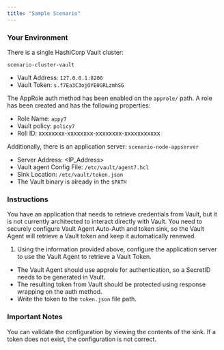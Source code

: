 ```yaml
---
title: "Sample Scenario"
---
```

### Your Environment

There is a single HashiCorp Vault cluster:

 `scenario-cluster-vault`
 
* Vault Address: `127.0.0.1:8200`
* Vault Token: `s.f7Ea3C3ojOYE0GRLzmhSG`

The AppRole auth method has been enabled on the `approle/` path. A role has been created and has the following properties:
* Role Name: `appy7`
* Vault policy: `policy7`
* Roll ID: xxxxxxxx-xxxxxxxx-xxxxxxxx-xxxxxxxxxxx

Additionally, there is an application server:
`scenario-node-appserver`
 
* Server Address: <IP_Address>
* Vault agent Config File: `/etc/vault/agent7.hcl`
* Sink Location: `/etc/vault/token.json`
* The Vault binary is already in the `$PATH`

### Instructions
You have an application that needs to retrieve credentials from Vault, but it is not currently architected to interact directly with Vault. You need to securely configure Vault Agent Auto-Auth and token sink, so the Vault Agent will retrieve a Vault token and keep it automatically renewed.

1. Using the information provided above, configure the application server to use the Vault Agent to retrieve a Vault Token. 
* The Vault Agent should use approle for authentication, so a SecretID needs to be generated in Vault. 
* The resulting token from Vault should be protected using response wrapping on the auth method. 
* Write the token to the `token.json` file path.

### Important Notes
You can validate the configuration by viewing the contents of the sink. If a token does not exist, the configuration is not correct.

